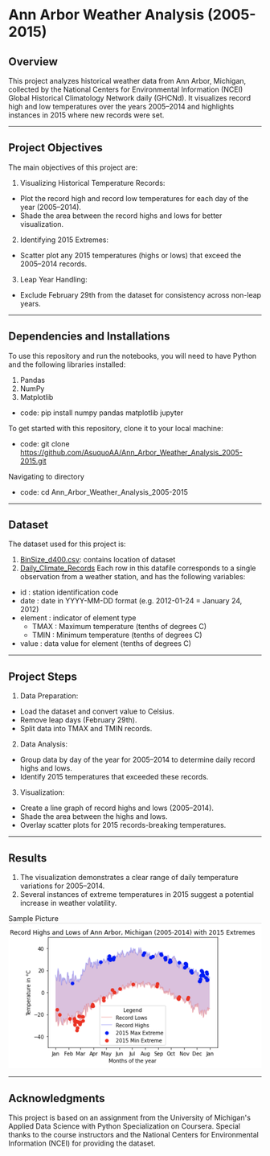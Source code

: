 # Ann Arbor Weather Analysis (2005-2015)

## Overview

This project analyzes historical weather data from Ann Arbor, Michigan, collected by the National Centers for Environmental Information (NCEI) Global Historical Climatology Network daily (GHCNd). It visualizes record high and low temperatures over the years 2005–2014 and highlights instances in 2015 where new records were set.

---

## Project Objectives

The main objectives of this project are:
1. Visualizing Historical Temperature Records:
 - Plot the record high and record low temperatures for each day of the year (2005–2014).
 - Shade the area between the record highs and lows for better visualization.
2. Identifying 2015 Extremes:
 - Scatter plot any 2015 temperatures (highs or lows) that exceed the 2005–2014 records.
3. Leap Year Handling:
 - Exclude February 29th from the dataset for consistency across non-leap years.

---

## Dependencies and Installations

To use this repository and run the notebooks, you will need to have Python and the following libraries installed:
1. Pandas
2. NumPy
3. Matplotlib
- code: pip install numpy pandas matplotlib jupyter

To get started with this repository, clone it to your local machine:
- code: git clone https://github.com/AsuquoAA/Ann_Arbor_Weather_Analysis_2005-2015.git

Navigating to directory
- code: cd Ann_Arbor_Weather_Analysis_2005-2015

---

## Dataset

The dataset used for this project is:
1. <a href="https://github.com/AsuquoAA/Ann_Arbor_Weather_Analysis_2005-2015/blob/main/BinSize_d400.csv">BinSize_d400.csv</a>: contains location of dataset
2. <a href="https://github.com/AsuquoAA/Ann_Arbor_Weather_Analysis_2005-2015/blob/main/fb441e62df2d58994928907a91895ec62c2c42e6cd075c2700843b89.csv">Daily_Climate_Records</a>
Each row in this datafile corresponds to a single observation from a weather station, and has the following variables:
 - id : station identification code
 - date : date in YYYY-MM-DD format (e.g. 2012-01-24 = January 24, 2012)
 - element : indicator of element type
   - TMAX : Maximum temperature (tenths of degrees C)
   - TMIN : Minimum temperature (tenths of degrees C)
 - value : data value for element (tenths of degrees C)

---

## Project Steps

1. Data Preparation:
- Load the dataset and convert value to Celsius.
- Remove leap days (February 29th).
- Split data into TMAX and TMIN records.

2. Data Analysis:
- Group data by day of the year for 2005–2014 to determine daily record highs and lows.
- Identify 2015 temperatures that exceeded these records.

3. Visualization:
- Create a line graph of record highs and lows (2005–2014).
- Shade the area between the highs and lows.
- Overlay scatter plots for 2015 records-breaking temperatures.

---

## Results
1. The visualization demonstrates a clear range of daily temperature variations for 2005–2014.
2. Several instances of extreme temperatures in 2015 suggest a potential increase in weather volatility.

Sample Picture
![Example_image](https://github.com/AsuquoAA/Ann_Arbor_Weather_Analysis_2005-2015/blob/main/Screenshot%202024-11-21%20at%2020.35.37.png)

---

## Acknowledgments
This project is based on an assignment from the University of Michigan's Applied Data Science with Python Specialization on Coursera. Special thanks to the course instructors and the National Centers for Environmental Information (NCEI) for providing the dataset.
